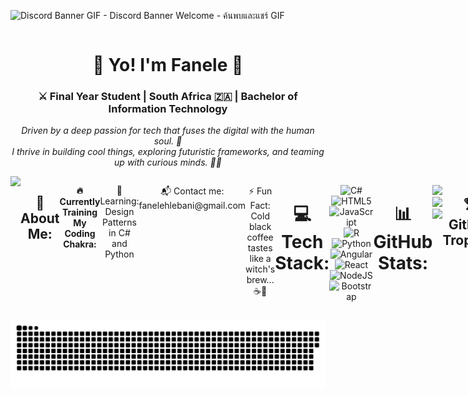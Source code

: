 <div align="center" style="justify-content:space between; display:flex; width:100%">
  
  ![Discord Banner GIF - Discord Banner Welcome - ค้นพบและแชร์ GIF](https://github.com/user-attachments/assets/7ab9b66e-b849-4c27-85f4-31e600385512)
  
</div>

<h1 align="center">🌌 Yo! I'm Fanele 👋</h1>
<h3 align="center">⚔️ Final Year Student | South Africa 🇿🇦 | Bachelor of Information Technology</h3>
<p align="center">
  <em>Driven by a deep passion for tech that fuses the digital with the human soul. 🚀<br>
  I thrive in building cool things, exploring futuristic frameworks, and teaming up with curious minds. 🧠✨</em>
</p>



<div align="center" style="justify-content:space between; display:flex; width:100%">
<img align="right alt="Coding" width="400" src="https://media.tenor.com/-UygBh3nnfEAAAAC/coding.gif">
  

 <h2 align="center"> 💫 About Me: </h2>
   
<p align="center"><b>🔥Currently Training My Coding Chakra:</b> </p>
<p align="center">🔭Learning: Design Patterns in C# and Python </p>
<p align="center">📬 Contact me: fanelehlebani@gmail.com</p>
<p align="center">⚡ Fun Fact: Cold black coffee tastes like a witch's brew...☕🧙</p>


# 💻 Tech Stack:
![C#](https://img.shields.io/badge/c%23-%23239120.svg?style=for-the-badge&logo=csharp&logoColor=white) ![HTML5](https://img.shields.io/badge/html5-%23E34F26.svg?style=for-the-badge&logo=html5&logoColor=white) ![JavaScript](https://img.shields.io/badge/javascript-%23323330.svg?style=for-the-badge&logo=javascript&logoColor=%23F7DF1E) ![R](https://img.shields.io/badge/r-%23276DC3.svg?style=for-the-badge&logo=r&logoColor=white) ![Python](https://img.shields.io/badge/python-3670A0?style=for-the-badge&logo=python&logoColor=ffdd54) ![Angular](https://img.shields.io/badge/angular-%23DD0031.svg?style=for-the-badge&logo=angular&logoColor=white) ![React](https://img.shields.io/badge/react-%2320232a.svg?style=for-the-badge&logo=react&logoColor=%2361DAFB) ![NodeJS](https://img.shields.io/badge/node.js-6DA55F?style=for-the-badge&logo=node.js&logoColor=white) ![Bootstrap](https://img.shields.io/badge/bootstrap-%238511FA.svg?style=for-the-badge&logo=bootstrap&logoColor=white)
# 📊 GitHub Stats:
![](https://github-readme-stats.vercel.app/api?username=Sov3r3ign&theme=blue-green&hide_border=false&include_all_commits=false&count_private=false)<br/>
![](https://nirzak-streak-stats.vercel.app/?user=Sov3r3ign&theme=blue-green&hide_border=false)<br/>
![](https://github-readme-stats.vercel.app/api/top-langs/?username=Sov3r3ign&theme=blue-green&hide_border=false&include_all_commits=false&count_private=false&layout=compact)

## 🏆 GitHub Trophies
![](https://github-profile-trophy.vercel.app/?username=Sov3r3ign&theme=radical&no-frame=false&no-bg=true&margin-w=4)

---
[![](https://visitcount.itsvg.in/api?id=Sov3r3ign&icon=0&color=0)](https://visitcount.itsvg.in)


</div>


![snake gif](https://github.com/Sov3r3ign/Sov3r3ign/blob/output/github-snake-dark.svg)





